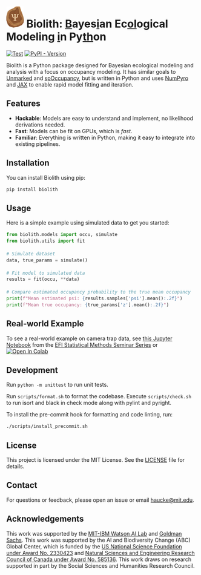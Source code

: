 # <img alt="Biolith logo" src="assets/biolith.svg" style="height: 2em;"> Biolith: <ins>B</ins>ayes<ins>i</ins>an Ec<ins>ol</ins>ogical Modeling <ins>i</ins>n Py<ins>th</ins>on

[![Test](https://github.com/timmh/biolith/actions/workflows/test.yml/badge.svg)](https://github.com/timmh/biolith/actions/workflows/test.yml) [![PyPI - Version](https://img.shields.io/pypi/v/biolith)](https://pypi.org/project/biolith/)

Biolith is a Python package designed for Bayesian ecological modeling and analysis with a focus on occupancy modeling. It has similar goals to [Unmarked](https://github.com/biodiverse/unmarked) and [spOccupancy](https://github.com/biodiverse/spOccupancy/), but is written in Python and uses [NumPyro](https://num.pyro.ai) and [JAX](https://jax.readthedocs.io) to enable rapid model fitting and iteration.

## Features

- **Hackable**: Models are easy to understand and implement, no likelihood derivations needed.
- **Fast**: Models can be fit on GPUs, which is _fast_.
- **Familiar**: Everything is written in Python, making it easy to integrate into existing pipelines.

## Installation

You can install Biolith using pip:

```bash
pip install biolith
```

## Usage

Here is a simple example using simulated data to get you started:

```python
from biolith.models import occu, simulate
from biolith.utils import fit

# Simulate dataset
data, true_params = simulate()

# Fit model to simulated data
results = fit(occu, **data)

# Compare estimated occupancy probability to the true mean occupancy
print(f"Mean estimated psi: {results.samples['psi'].mean():.2f}")
print(f"Mean true occupancy: {true_params['z'].mean():.2f}")
```

## Real-world Example
To see a real-world example on camera trap data, see [this Jupyter Notebook](./assets/CameraTrapExample.ipynb) from the [EFI Statistical Methods Seminar Series](https://github.com/eco4cast/Statistical-Methods-Seminar-Series/tree/main/beery-haucke_biolith) or [![Open In Colab](https://colab.research.google.com/assets/colab-badge.svg)](https://colab.research.google.com/github/timmh/biolith/blob/main/assets/CameraTrapExample.ipynb)

## Development

Run `python -m unittest` to run unit tests.

Run `scripts/format.sh` to format the codebase. Execute `scripts/check.sh` to run
isort and black in check mode along with pylint and pyright.

To install the pre-commit hook for formatting and code linting, run:

```bash
./scripts/install_precommit.sh
```

## License

This project is licensed under the MIT License. See the [LICENSE](LICENSE) file for details.

## Contact

For questions or feedback, please open an issue or email [haucke@mit.edu](mailto:haucke@mit.edu).

## Acknowledgements
This work was supported by the [MIT-IBM Watson AI Lab](https://mitibmwatsonailab.mit.edu/) and [Goldman Sachs](https://www.goldmansachs.com/). This work was supported by the AI and Biodiversity Change (ABC) Global Center, which is funded by the [US National Science Foundation under Award No. 2330423](https://www.nsf.gov/awardsearch/showAward?AWD_ID=2330423&HistoricalAwards=false) and [Natural Sciences and Engineering Research Council of Canada under Award No. 585136](https://www.nserc-crsng.gc.ca/ase-oro/Details-Detailles_eng.asp?id=782440). This work draws on research supported in part by the Social Sciences and Humanities Research Council.
